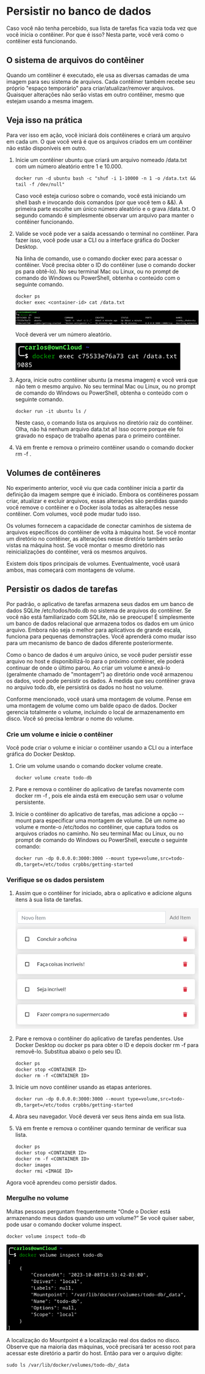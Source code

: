 # Persistir no banco de dados

Caso você não tenha percebido, sua lista de tarefas fica vazia toda vez que você inicia o contêiner. Por que é isso? Nesta parte, você verá como o contêiner está funcionando.

## O sistema de arquivos do contêiner

Quando um contêiner é executado, ele usa as diversas camadas de uma imagem para seu sistema de arquivos. Cada contêiner também recebe seu próprio "espaço temporário" para criar/atualizar/remover arquivos. Quaisquer alterações não serão vistas em outro contêiner, mesmo que estejam usando a mesma imagem.

## Veja isso na prática

Para ver isso em ação, você iniciará dois contêineres e criará um arquivo em cada um. O que você verá é que os arquivos criados em um contêiner não estão disponíveis em outro.

1. Inicie um contêiner ubuntu que criará um arquivo nomeado /data.txt com um número aleatório entre 1 e 10.000.

    ```console
    docker run -d ubuntu bash -c "shuf -i 1-10000 -n 1 -o /data.txt && tail -f /dev/null"
    ```

    Caso você esteja curioso sobre o comando, você está iniciando um shell bash e invocando dois comandos (por que você tem o &&). A primeira parte escolhe um único número aleatório e o grava /data.txt. O segundo comando é simplesmente observar um arquivo para manter o contêiner funcionando.

2. Valide se você pode ver a saída acessando o terminal no contêiner. Para fazer isso, você pode usar a CLI ou a interface gráfica do Docker Desktop.

    Na linha de comando, use o comando docker exec para acessar o contêiner. Você precisa obter o ID do contêiner (use o comando docker ps para obtê-lo). No seu terminal Mac ou Linux, ou no prompt de comando do Windows ou PowerShell, obtenha o conteúdo com o seguinte comando.

    ```console
    docker ps
    docker exec <container-id> cat /data.txt
    ```

    ![Aula5-3-Docker-19.png](imagens/Aula5-3-Docker-19.png)

    Você deverá ver um número aleatório.

    ![Aula5-3-Docker-20.png](imagens/Aula5-3-Docker-20.png)

3. Agora, inicie outro contêiner ubuntu (a mesma imagem) e você verá que não tem o mesmo arquivo. No seu terminal Mac ou Linux, ou no prompt de comando do Windows ou PowerShell, obtenha o conteúdo com o seguinte comando.

    ```console
    docker run -it ubuntu ls /
    ```

    Neste caso, o comando lista os arquivos no diretório raiz do contêiner. Olha, não há nenhum arquivo data.txt aí! Isso ocorre porque ele foi gravado no espaço de trabalho apenas para o primeiro contêiner.

4. Vá em frente e remova o primeiro contêiner usando o comando docker rm -f <container-id>.

## Volumes de contêineres

No experimento anterior, você viu que cada contêiner inicia a partir da definição da imagem sempre que é iniciado. Embora os contêineres possam criar, atualizar e excluir arquivos, essas alterações são perdidas quando você remove o contêiner e o Docker isola todas as alterações nesse contêiner. Com volumes, você pode mudar tudo isso.

Os volumes fornecem a capacidade de conectar caminhos de sistema de arquivos específicos do contêiner de volta à máquina host. Se você montar um diretório no contêiner, as alterações nesse diretório também serão vistas na máquina host. Se você montar o mesmo diretório nas reinicializações do contêiner, verá os mesmos arquivos.

Existem dois tipos principais de volumes. Eventualmente, você usará ambos, mas começará com montagens de volume.

## Persistir os dados de tarefas

Por padrão, o aplicativo de tarefas armazena seus dados em um banco de dados SQLite /etc/todos/todo.db no sistema de arquivos do contêiner. Se você não está familiarizado com SQLite, não se preocupe! É simplesmente um banco de dados relacional que armazena todos os dados em um único arquivo. Embora não seja o melhor para aplicativos de grande escala, funciona para pequenas demonstrações. Você aprenderá como mudar isso para um mecanismo de banco de dados diferente posteriormente.

Como o banco de dados é um arquivo único, se você puder persistir esse arquivo no host e disponibilizá-lo para o próximo contêiner, ele poderá continuar de onde o último parou. Ao criar um volume e anexá-lo (geralmente chamado de "montagem") ao diretório onde você armazenou os dados, você pode persistir os dados. À medida que seu contêiner grava no arquivo todo.db, ele persistirá os dados no host no volume.

Conforme mencionado, você usará uma montagem de volume. Pense em uma montagem de volume como um balde opaco de dados. Docker gerencia totalmente o volume, incluindo o local de armazenamento em disco. Você só precisa lembrar o nome do volume.

### Crie um volume e inicie o contêiner

Você pode criar o volume e iniciar o contêiner usando a CLI ou a interface gráfica do Docker Desktop.

1. Crie um volume usando o comando docker volume create.

    ```console
    docker volume create todo-db
    ```

2. Pare e remova o contêiner do aplicativo de tarefas novamente com docker rm -f <id>, pois ele ainda está em execução sem usar o volume persistente.

3. Inicie o contêiner do aplicativo de tarefas, mas adicione a opção --mount para especificar uma montagem de volume. Dê um nome ao volume e monte-o /etc/todos no contêiner, que captura todos os arquivos criados no caminho. No seu terminal Mac ou Linux, ou no prompt de comando do Windows ou PowerShell, execute o seguinte comando:

    ```console
    docker run -dp 0.0.0.0:3000:3000 --mount type=volume,src=todo-db,target=/etc/todos crpbbs/getting-started
    ```

### Verifique se os dados persistem

1. Assim que o contêiner for iniciado, abra o aplicativo e adicione alguns itens à sua lista de tarefas.

    ![Aula5-3-Docker-21.png](imagens/Aula5-3-Docker-21.png)

2. Pare e remova o contêiner do aplicativo de tarefas pendentes. Use Docker Desktop ou docker ps para obter o ID e depois docker rm -f <id> para removê-lo. Substitua abaixo o <CONTAINER ID> pelo seu ID.

    ```console
    docker ps
    docker stop <CONTAINER ID>
    docker rm -f <CONTAINER ID>
    ```

3. Inicie um novo contêiner usando as etapas anteriores.

    ```console
    docker run -dp 0.0.0.0:3000:3000 --mount type=volume,src=todo-db,target=/etc/todos crpbbs/getting-started
    ```

4. Abra seu navegador. Você deverá ver seus itens ainda em sua lista.

5. Vá em frente e remova o contêiner quando terminar de verificar sua lista.

    ```console
    docker ps
    docker stop <CONTAINER ID>
    docker rm -f <CONTAINER ID>
    docker images
    docker rmi <IMAGE ID>
    ```

Agora você aprendeu como persistir dados.

### Mergulhe no volume

Muitas pessoas perguntam frequentemente “Onde o Docker está armazenando meus dados quando uso um volume?” Se você quiser saber, pode usar o comando docker volume inspect.

```console
docker volume inspect todo-db
```

![Aula5-3-Docker-22.png](imagens/Aula5-3-Docker-22.png)

A localização do Mountpoint é a localização real dos dados no disco. Observe que na maioria das máquinas, você precisará ter acesso root para acessar este diretório a partir do host. Então para ver o arquivo digite:

```console
sudo ls /var/lib/docker/volumes/todo-db/_data
```